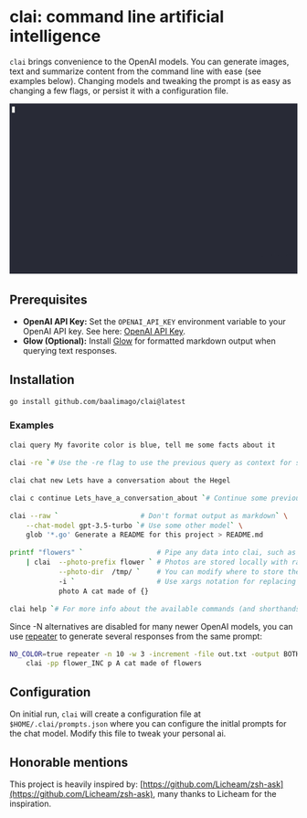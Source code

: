 # clai: command line artificial intelligence

`clai` brings convenience to the OpenAI models.
You can generate images, text and summarize content from the command line with ease (see examples below).
Changing models and tweaking the prompt is as easy as changing a few flags, or persist it with a configuration file.

![clai_in_action_example](./img/example.gif "Example of clai in action")

## Prerequisites
- **OpenAI API Key:** Set the `OPENAI_API_KEY` environment variable to your OpenAI API key. See here: [OpenAI API Key](https://platform.openai.com/docs/quickstart/step-2-set-up-your-api-key).
- **Glow (Optional):** Install [Glow](https://github.com/charmbracelet/glow) for formatted markdown output when querying text responses.

## Installation
```bash
go install github.com/baalimago/clai@latest
```

### Examples
```bash
clai query My favorite color is blue, tell me some facts about it
```
```bash
clai -re `# Use the -re flag to use the previous query as context for some next query` q Write a poem about my favorite colour 
```

```bash
clai chat new Lets have a conversation about the Hegel
```

```bash
clai c continue Lets_have_a_conversation_about `# Continue some previous chat, list all chats with 'clai chat list'`
```

```bash
clai --raw `                    # Don't format output as markdown` \
    --chat-model gpt-3.5-turbo `# Use some other model` \
    glob '*.go' Generate a README for this project > README.md
```
```bash
printf "flowers" `                  # Pipe any data into clai, such as a specialized prompt` \
    | clai  --photo-prefix flower ` # Photos are stored locally with randomized string as suffix, this sets prefix` \
            --photo-dir  /tmp/ `    # You can modify where to store the rendered image ` \ 
            -i `                    # Use xargs notation for replacing some substring with the piped in content` \
            photo A cat made of {}
```
```bash
clai help `# For more info about the available commands (and shorthands)`
```


Since -N alternatives are disabled for many newer OpenAI models, you can use [repeater](https://github.com/baalimago/repeater) to generate several responses from the same prompt:
```bash
NO_COLOR=true repeater -n 10 -w 3 -increment -file out.txt -output BOTH \
    clai -pp flower_INC p A cat made of flowers
```

## Configuration
On initial run, `clai` will create a configuration file at `$HOME/.clai/prompts.json` where you can configure the initlal prompts for the chat model. Modify this file to tweak your personal ai.

## Honorable mentions
This project is heavily inspired by: [https://github.com/Licheam/zsh-ask](https://github.com/Licheam/zsh-ask), many thanks to Licheam for the inspiration.
